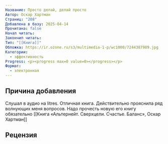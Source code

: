 ```yaml
---
Название: Просто делай, делай просто
Автор: Оскар Хартман
Страниц: "208"
Добавлена в базу: 2025-04-14
Прочитана: false
Начал читать: 
Закончил читать: 
Тип: "[[Книга]]"
Обложка: https://ir.ozone.ru/s3/multimedia-1-p/wc1000/7244387989.jpg
Категории:
  - эффективность
Progress: <p><progress max=0 value=0></progress></p>
Формат:
  - электронная
---
```

## Причина добавления

Слушал в аудио на litres. Отличная книга. Действительно прояснила ряд волнующих меня вопросов. Надо прочесть новую его книгу обязательно [[Книга «Альтернейт. Сверхцели. Счастье. Баланс», Оскар Хартман]]

## Рецензия
